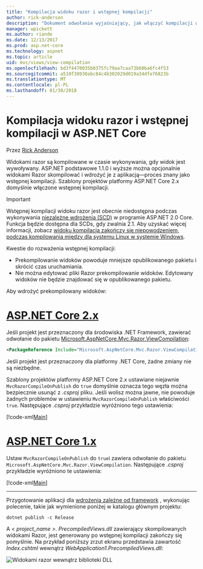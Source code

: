 ```yaml
---
title: "Kompilacja widoku razor i wstępnej kompilacji"
author: rick-anderson
description: "Dokument odwołanie wyjaśniający, jak włączyć kompilacji widoku MVC Razor i wstępnej kompilacji w aplikacji platformy ASP.NET Core."
manager: wpickett
ms.author: riande
ms.date: 12/13/2017
ms.prod: asp.net-core
ms.technology: aspnet
ms.topic: article
uid: mvc/views/view-compilation
ms.openlocfilehash: bd3f4470035b0375fc79aa7caa73b60ba6fc4f53
ms.sourcegitcommit: a510f38930abc84c4b302029d019a34dfe76823b
ms.translationtype: MT
ms.contentlocale: pl-PL
ms.lasthandoff: 01/30/2018
---
```

# <a name="razor-view-compilation-and-precompilation-in-aspnet-core"></a>Kompilacja widoku razor i wstępnej kompilacji w ASP.NET Core

Przez [Rick Anderson](https://twitter.com/RickAndMSFT)

Widokami razor są kompilowane w czasie wykonywania, gdy widok jest wywoływany. ASP.NET podstawowe 1.1.0 i wyższe można opcjonalnie widokami Razor skompilować i wdrożyć je z aplikacją&mdash;proces znany jako wstępnej kompilacji. Szablony projektów platformy ASP.NET Core 2.x domyślnie włączone wstępnej kompilacji.

> [!IMPORTANT]
> Wstępnej kompilacji widoku razor jest obecnie niedostępna podczas wykonywania [niezależne wdrożenia (SCD)](/dotnet/core/deploying/#self-contained-deployments-scd) w programie ASP.NET 2.0 Core. Funkcja będzie dostępna dla SCDs, gdy zwalnia 2.1. Aby uzyskać więcej informacji, zobacz [widoku kompilacja zakończy się niepowodzeniem, podczas kompilowania między dla systemu Linux w systemie Windows](https://github.com/aspnet/MvcPrecompilation/issues/102).

Kwestie do rozważenia wstępnej kompilacji:

* Prekompilowanie widoków powoduje mniejsze opublikowanego pakietu i skrócić czas uruchamiania.
* Nie można edytować pliki Razor prekompilowanie widoków. Edytowany widoków nie będzie znajdować się w opublikowanego pakietu. 

Aby wdrożyć prekompilowany widoków:

# <a name="aspnet-core-2xtabaspnetcore2x"></a>[ASP.NET Core 2.x](#tab/aspnetcore2x)

Jeśli projekt jest przeznaczony dla środowiska .NET Framework, zawierać odwołanie do pakietu [Microsoft.AspNetCore.Mvc.Razor.ViewCompilation](https://www.nuget.org/packages/Microsoft.AspNetCore.Mvc.Razor.ViewCompilation/):

```xml
<PackageReference Include="Microsoft.AspNetCore.Mvc.Razor.ViewCompilation" Version="2.0.0" PrivateAssets="All" />
```

Jeśli projekt jest przeznaczony dla platformy .NET Core, żadne zmiany nie są niezbędne.

Szablony projektów platformy ASP.NET Core 2.x ustawiane niejawnie `MvcRazorCompileOnPublish` do `true` domyślnie oznacza tego węzła można bezpiecznie usunąć z *.csproj* pliku. Jeśli wolisz można jawne, nie powoduje żadnych problemów w ustawieniu `MvcRazorCompileOnPublish` właściwości `true`. Następujące *.csproj* przykładzie wyróżniono tego ustawienia:

[!code-xml[Main](view-compilation\sample\MvcRazorCompileOnPublish2.csproj?highlight=5)]

# <a name="aspnet-core-1xtabaspnetcore1x"></a>[ASP.NET Core 1.x](#tab/aspnetcore1x)

Ustaw `MvcRazorCompileOnPublish` do `true`i zawiera odwołanie do pakietu `Microsoft.AspNetCore.Mvc.Razor.ViewCompilation`. Następujące *.csproj* przykładzie wyróżniono te ustawienia:

[!code-xml[Main](view-compilation\sample\MvcRazorCompileOnPublish.csproj?highlight=5,12)]

---

Przygotowanie aplikacji dla [wdrożenia zależne od framework](/dotnet/core/deploying/#framework-dependent-deployments-fdd) , wykonując polecenie, takie jak wymienione poniżej w katalogu głównym projektu:

```console
dotnet publish -c Release
```

A *< project_name >. PrecompiledViews.dll* zawierający skompilowanych widokami Razor, jest generowany po wstępnej kompilacji zakończy się pomyślnie. Na przykład poniższy zrzut ekranu przedstawia zawartość *Index.cshtml* wewnątrz *WebApplication1.PrecompiledViews.dll*:

![Widokami razor wewnątrz biblioteki DLL](view-compilation/_static/razor-views-in-dll.png)
